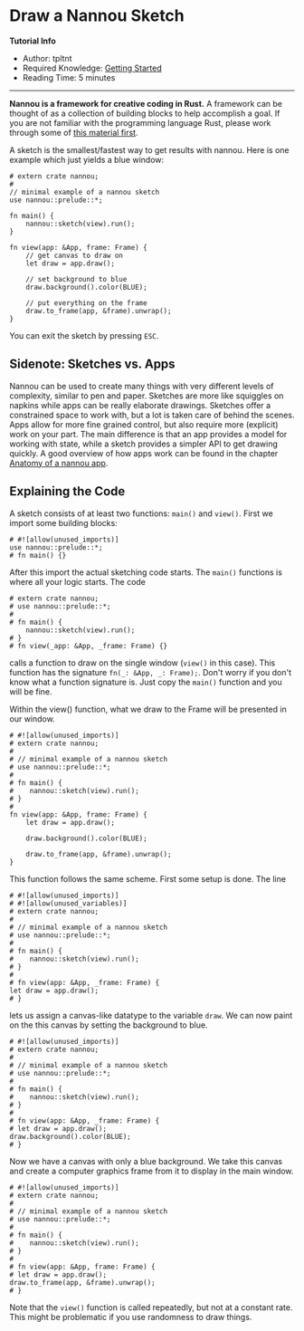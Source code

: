 # Draw a Nannou Sketch

**Tutorial Info**

- Author: tpltnt
- Required Knowledge: [Getting Started](/getting_started.md)
- Reading Time: 5 minutes

---


**Nannou is a framework for creative coding in Rust.** A framework can be
thought of as a collection of building blocks to help accomplish a goal.
If you are not familiar with the programming language Rust, please work
through some of [this material first](https://www.rust-lang.org/learn).

A sketch is the smallest/fastest way to get results with nannou.
Here is one example which just yields a blue window:

```rust,no_run
# extern crate nannou;
#
// minimal example of a nannou sketch
use nannou::prelude::*;

fn main() {
    nannou::sketch(view).run();
}

fn view(app: &App, frame: Frame) {
    // get canvas to draw on
    let draw = app.draw();

    // set background to blue
    draw.background().color(BLUE);

    // put everything on the frame
    draw.to_frame(app, &frame).unwrap();
}
```

You can exit the sketch by pressing `ESC`.

## Sidenote: Sketches vs. Apps

Nannou can be used to create many things with very different levels
of complexity, similar to pen and paper. Sketches are more like
squiggles on napkins while apps can be really elaborate drawings.
Sketches offer a constrained space to work with, but a lot is taken
care of behind the scenes. Apps allow for more fine grained control,
but also require more (explicit) work on your part. The main difference
is that an app provides a model for working with state, while a
sketch provides a simpler API to get drawing quickly. A good
overview of how apps work can be found in the chapter
[Anatomy of a nannou app](/tutorials/basics/anatomy-of-a-nannou-app.md).


## Explaining the Code

A sketch consists of at least two functions: `main()` and `view()`.
First we import some building blocks:
```rust,no_run
# #![allow(unused_imports)]
use nannou::prelude::*;
# fn main() {}
```

After this import the actual sketching code starts. The `main()` functions is where all your logic starts. The code
```rust,no_run
# extern crate nannou;
# use nannou::prelude::*;
#
# fn main() {
    nannou::sketch(view).run();
# }
# fn view(_app: &App, _frame: Frame) {}
```
calls a function to draw on the single window (`view()` in this case). This
function has the signature `fn(_: &App, _: Frame);`. Don't worry if you
don't know what a function signature is. Just copy the `main()` function
and you will be fine.

Within the view() function, what we draw to the Frame will be presented in our window.
```rust,no_run
# #![allow(unused_imports)]
# extern crate nannou;
#
# // minimal example of a nannou sketch
# use nannou::prelude::*;
#
# fn main() {
#    nannou::sketch(view).run();
# }
#
fn view(app: &App, frame: Frame) {
    let draw = app.draw();

    draw.background().color(BLUE);

    draw.to_frame(app, &frame).unwrap();
}
```

This function follows the same scheme. First some setup is done. The line
```rust,no_run
# #![allow(unused_imports)]
# #![allow(unused_variables)]
# extern crate nannou;
#
# // minimal example of a nannou sketch
# use nannou::prelude::*;
#
# fn main() {
#    nannou::sketch(view).run();
# }
#
# fn view(app: &App, _frame: Frame) {
let draw = app.draw();
# }
```
lets us assign a canvas-like datatype to the variable `draw`.
We can now paint on the this canvas by setting the background to blue.
```rust,no_run
# #![allow(unused_imports)]
# extern crate nannou;
#
# // minimal example of a nannou sketch
# use nannou::prelude::*;
#
# fn main() {
#    nannou::sketch(view).run();
# }
#
# fn view(app: &App, _frame: Frame) {
# let draw = app.draw();
draw.background().color(BLUE);
# }
```
Now we have a canvas with only a blue background. We take this canvas and
create a computer graphics frame from it to display in the main window.
```rust,no_run
# #![allow(unused_imports)]
# extern crate nannou;
#
# // minimal example of a nannou sketch
# use nannou::prelude::*;
#
# fn main() {
#    nannou::sketch(view).run();
# }
#
# fn view(app: &App, frame: Frame) {
# let draw = app.draw();
draw.to_frame(app, &frame).unwrap();
# }
```

Note that the `view()` function is called repeatedly, but not at a constant
rate. This might be problematic if you use randomness to draw things.
